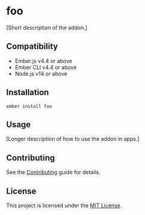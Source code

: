 foo
==============================================================================

[Short description of the addon.]


Compatibility
------------------------------------------------------------------------------

* Ember.js v4.4 or above
* Ember CLI v4.4 or above
* Node.js v14 or above


Installation
------------------------------------------------------------------------------

```
ember install foo
```


Usage
------------------------------------------------------------------------------

[Longer description of how to use the addon in apps.]


Contributing
------------------------------------------------------------------------------

See the [Contributing](CONTRIBUTING.md) guide for details.


License
------------------------------------------------------------------------------

This project is licensed under the [MIT License](LICENSE.md).
